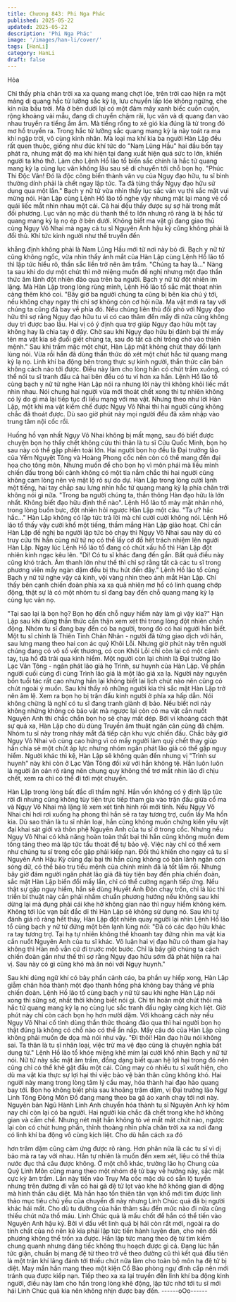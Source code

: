 ```yaml
---
title: Chương 843: Phi Nga Phác
published: 2025-05-22
updated: 2025-05-22
description: 'Phi Nga Phác'
image: '/images/han-li/cover/'
tags: [HanLi]
category: HanLi
draft: false
---
```


Hỏa

Chỉ thấy phía chân trời xa xa quang mang chợt lóe, trên trời cao
hiện ra một mảng dị quang hắc tử lưỡng sắc kỳ lạ, lưu chuyển lấp
lóe không ngừng, che kín nửa bầu trời. Mà ở bên dưới lại có một
đám mây xanh biếc cuồn cuộn, rộng khoảng vài mẫu, đang di
chuyển chậm rãi, lục vân và dị quang đan vào nhau truyền ra
tiếng ầm ầm.
Mà tiếng rống to xé gió kia đúng là từ trong đó mơ hồ truyền ra.
Trong hắc tử lưỡng sắc quang mang kỳ lạ này toát ra ma khí
ngập trời, vô cùng kinh nhân. Mà loại ma khí kia ba người Hàn
Lập đều rất quen thuộc, giống như đúc khí tức do "Nam Lũng
Hầu" hai đầu bốn tay phát ra, nhưng mật độ ma khí hiện tại đang
xuất hiện quá sức to lớn, khiến người ta khó thở.
Làm cho Lệnh Hồ lão tổ biến sắc chính là hắc tử quang mang kỳ
lạ cùng lục vân không lâu sau sẽ di chuyển tới chỗ bọn họ.
"Phúc Thi Độc Vân! Đó là độc công biến thành vân vụ của Ngụy
đạo hữu, tu sĩ bình thường dính phải là chết ngay lập tức. Ta đã
từng thấy Ngụy đạo hữu sử dụng qua một lần." Bạch y nữ tử vừa
nhìn thấy lục sắc vân vụ thì sắc mặt vui mừng nói.
Hàn Lập cùng Lệnh Hồ lão tổ nghe vậy nhưng mặt lại mang vẻ cổ
quái liếc mắt nhìn nhau một cái. Cả hai đều thấy được sự sợ hãi
trong mắt đối phương.
Lục vân nọ mặc dù thanh thế to lớn nhưng rõ ràng là bị hắc tử
quang mang kỳ lạ nọ ép ở bên dưới. Không biết ma vật gì đang
giao thủ cùng Ngụy Vô Nhai mà ngay cả tu sĩ Nguyên Anh hậu kỳ
cũng không phải là đối thủ. Khí tức kinh người như thế truyền đến

khẳng định không phải là Nam Lũng Hầu mới từ nơi này bỏ đi.
Bạch y nữ tử cũng không ngốc, vừa nhìn thấy ánh mắt của Hàn
Lập cùng Lệnh Hồ lão tổ thì lập tức hiểu rõ, thần sắc liền trở nên
âm trầm.
"Chúng ta hay là..."
Nàng ta sau khi do dự một chút thì mở miệng muốn đề nghị
nhưng một đạo thần thức âm lãnh đột nhiên đảo qua trên ba
người. Bạch y nữ tử đột nhiên im lặng.
Mà Hàn Lập trong lòng rùng mình, Lệnh Hồ lão tổ sắc mặt thoạt
nhìn càng thêm khó coi.
"Bây giờ ba người chúng ta cũng bị bên kia chú ý tới, nếu không
chạy ngay thì chỉ sợ không còn cơ hội nữa. Ma vật mới ra tay với
chúng ta cũng đã bay về phía đó. Nếu chúng liên thủ đối phó với
Ngụy đạo hữu thì sợ rằng Ngụy đạo hữu tu vi có cao thâm đến
mấy đi nữa cũng không duy trì được bao lâu. Hai vị có ý định qua
trợ giúp Ngụy đạo hữu một tay không hay là chia tay ở đây. Chờ
sau khi Ngụy đạo hữu bị đánh bại thì mấy tên ma vật kia sẽ đuổi
giết chúng ta, sau đó tất cả chỉ trống chờ vào thiên mệnh." Sau
khi trầm mặc một chút, Hàn Lập mặt không chút thay đổi lạnh
lùng nói.
Vừa rồi hắn đã dùng thần thức dò xét một chút hắc tử quang
mang kỳ lạ nọ. Linh khí ba động bên trong thực sự kinh người,
thần thức căn bản không cách nào tới được. Điều này làm cho
lòng hắn có chút trầm xuống, có thể nói tu sĩ tranh đấu cả hai bên
đều có tu vi hơn xa hắn.
Lệnh Hồ lão tổ cùng bạch y nữ tử nghe Hàn Lập nói ra nhưng lời
này thì không khỏi liếc mắt nhìn nhau.
Nói chung hai người vừa mới thoát chết xong thì tự nhiên không
có lý do gì mà lại tiếp tục đi liều mạng với ma vật. Nhưng theo
như lời Hàn Lập, một khi ma vật kiềm chế được Ngụy Vô Nhai thì
hai người cũng không chắc đã thoát được. Dù sao giờ phút này
mọi người đều đã xâm nhập vào trung tâm nội cốc rồi.

Huống hồ vạn nhất Ngụy Vô Nhai không bị mất mạng, sau đó biết
được chuyện bọn họ thấy chết không cứu thì thân là tu sĩ Cửu
Quốc Minh, bọn họ sau này có thể gặp phiền toái lớn. Hai người
bọn họ đều là Đại trưởng lão của Yểm Nguyệt Tông và Hoàng
Phong cốc nên còn có thể mang đến đại họa cho tông môn.
Nhưng muốn để cho bọn họ vì môn phái mà liều mình chiến đấu
trong bối cảnh không có một tia nắm chắc thì hai người cũng
không cam lòng nên vẻ mặt lộ rõ sự do dự.
Hàn Lập trong lòng cười lạnh một tiếng, hai tay chắp sau lưng
nhìn hắc tử quang mang kỳ lạ phía chân trời không nói gì nữa.
"Trong ba người chúng ta, thần thông Hàn đạo hữu là lớn nhất.
Không biết đạo hữu định thế nào". Lệnh Hồ lão tổ mày mặt nhăn
nhó, trong lòng buồn bực, đột nhiên hỏi ngược Hàn Lập một câu.
"Ta ư? hắc hắc..." Hàn Lập không có lập tức trả lời mà chỉ cười
cười không nói.
Lệnh Hồ lão tổ thấy vậy cười khổ một tiếng, thầm mắng Hàn Lập
giảo hoạt.
Chỉ cần Hàn Lập đề nghị ba người lập tức bỏ chạy thì Ngụy Vô
Nhai sau này dù có truy cứu thì hắn cùng nữ tử nọ có thể lấy cớ
đổ hết trách nhiệm lên người Hàn Lập.
Ngay lúc Lệnh Hồ lão tổ đang có chút xấu hổ thì Hàn Lập đột
nhiên kinh ngạc kêu lên.
"Di! Có tu sĩ khác đang đến gần. Bất quá điều này cũng khó trách.
Âm thanh lớn như thế thì chỉ sợ rằng tất cả các tu sĩ trong phương
viên mấy ngàn dặm đều bị thu hút đến đây." Lệnh Hồ lão tổ cùng
Bạch y nữ tử nghe vậy cả kinh, vội vàng nhìn theo ánh mắt Hàn
Lập.
Chỉ thấy bên cạnh chiến đoàn phía xa xa quả nhiên mơ hồ có linh
quang chớp động, thật sự là có một nhóm tu sĩ đang bay đến chỗ
quang mang kỳ lạ cùng lục vân nọ.

"Tại sao lại là bọn họ? Bọn họ đến chỗ nguy hiểm này làm gì vậy
kìa?" Hàn Lập sau khi dùng thần thức cẩn thận xem xét thì trong
lòng đột nhiên chấn động.
Nhóm tu sĩ đang bay đến có ba người, trong đó có hai người hắn
biết.
Một tu sĩ chính là Thiên Tinh Chân Nhân - người đã từng giao
dịch với hắn, sau lưng mang theo hai con ác quỷ Khôi Lỗi. Nhưng
giờ phút này trên người chúng đang có vô số vết thương, có con
Khôi Lỗi chỉ còn lại có một cánh tay, tựa hồ đã trải qua kinh hiểm.
Một người còn lại chính là Đại trưởng lão Lạc Vân Tông - ngân
phát lão giả họ Trình, sư huynh của Hàn Lập.
Về phần người cuối cùng đi cùng Trình lão giả là một lão giả xa
lạ. Người này nguyên bổn tuổi tác rất cao nhưng hắn lại không
biết lai lịch chút nào nên cũng có chút ngoài ý muốn.
Sau khi thấy rõ những người kia thì sắc mặt Hàn Lập trở nên âm
lệ.
Xem ra bọn họ bị trận đấu kinh người ở phía xa hấp dẫn. Nói
không chừng là nghĩ có tu sĩ đang tranh giành dị bảo. Nếu biết
nơi này không những không có bảo vật mà ngược lại còn có ma
vật cắn nuốt Nguyên Anh thì chắc chắn bọn họ sẽ chạy mất dép.
Bởi vì khoảng cách thật sự quá xa, Hàn Lập cho dù dùng Truyền
âm thuật ngăn cản cũng đã chậm. Nhóm tu sĩ này trong nháy mắt
đã tiếp cận khu vực chiến đấu. Chắc bây giờ Ngụy Vô Nhai vô
cùng cao hứng vì có mấy người làm quỷ chết thay giúp hắn chia
sẻ một chút áp lực nhưng nhóm ngân phát lão giả có thể gặp
nguy hiểm.
Người khác thì kệ, Hàn Lập sẽ không quản đến nhưng vị "Trình
sư huynh" này khi còn ở Lạc Vân Tông đối xử với hắn không tệ.
Hắn luôn luôn là người ân oán rõ ràng nên chung quy không thể
trơ mắt nhìn lão đi chịu chết, xem ra chỉ có thể đi tới một chuyển.

Hàn Lập trong lòng bất đắc dĩ thầm nghĩ.
Hắn vốn không có ý định lập tức rời đi nhưng cũng không tùy tiện
trực tiếp tham gia vào trận đấu giữa cổ ma và Ngụy Vô Nhai mà
lặng lẽ xem xét tình hình rồi mới tính.
Nếu Ngụy Vô Nhai chỉ hơi rơi xuống hạ phong thì hắn sẽ ra tay
tương trợ, cuốn lấy Ma hồn kia. Dù sao thân là tu sĩ nhân loại,
hắn cũng không muốn chứng kiến yêu vật đại khai sát giới và
thôn phệ Nguyên Anh của tu sĩ ở trong cốc.
Nhưng nếu Ngụy Vô Nhai có khả năng hoàn toàn thất bại thì hắn
cũng không muốn đem tống táng theo mà lập tức tẩu thoát để tự
bảo vệ. Việc này chỉ có thể xem như chúng tu sĩ trong cốc gặp
phải kiếp nạn. Đối thủ khiến cho ngay cả tu sĩ Nguyên Anh Hậu
Kỳ cũng đại bại thì hắn cũng không có bản lãnh ngăn cơn sóng
dữ, có thể bảo trụ tiểu mệnh của chính mình đã là tốt lắm rồi.
Nhưng bây giờ đám người ngân phát lão giả đã tùy tiện bay đến
phía chiến đoàn, sắc mặt Hàn Lập biến đổi mấy lần, chỉ có thể
cường ngạnh tiếp ứng.
Nếu thật sự gặp nguy hiểm, hắn sẽ dùng Huyết Ảnh Độn chạy
trốn, chỉ là lúc thi triển bí thuật này cần phải nhắm chuẩn phương
hướng nếu không sau khi dừng lại mà đụng phải cái khe hở
không gian nào thì nguy hiểm không kém.
Không tới lúc vạn bất đắc dĩ thì Hàn Lập sẽ không sử dụng nó.
Sau khi tự đánh giá rõ ràng hết thảy, Hàn Lập đột nhiên quay
người lại nhìn Lệnh Hồ lão tổ cùng bạch y nữ tử đứng một bên
lạnh lùng nói:
"Đã có các đạo hữu khác ra tay tương trợ. Tại hạ tự nhiên không
thể khoanh tay đứng nhìn ma vật kia cắn nuốt Nguyên Anh của tu
sĩ khác. Vô luận hai vị đạo hữu có tham gia hay không thì Hàn mỗ
vẫn cứ đi trước một bước. Chỉ là bây giờ chúng ta cách chiến
đoàn gần như thế thì sợ rằng Ngụy đạo hữu sớm đã phát hiện ra
hai vị. Sau này có gì cũng khó mà ăn nói với Ngụy huynh."

Sau khi dùng ngữ khí có bảy phần cảnh cáo, ba phần uy hiếp
xong, Hàn Lập giẫm chân hóa thành một đạo thanh hồng phá
không bay thẳng về phía chiến đoàn.
Lệnh Hồ lão tổ cùng bạch y nữ tử sau khi nghe Hàn Lập nói xong
thì sững sờ, nhất thời không biết nói gì.
Chỉ trì hoãn một chút thôi mà hắc tử quang mang kỳ lạ nọ cùng
lục sắc tranh đấu ngày càng kịch liệt. Giờ phút này chỉ còn cách
bọn họ hơn mười dặm. Với khoảng cách này nếu Ngụy Vô Nhai
cố tình dùng thần thức thoáng đảo qua thì hai người bọn họ thật
đúng là không có chỗ nào có thể ẩn nấp.
Mấy câu đó của Hàn Lập cũng không phải muốn đe dọa mà nói
như vậy.
"Đi thôi! Hàn đạo hữu nói không sai. Ta thân là tu sĩ nhân loại,
việc trừ ma vệ đạo cũng là chuyện nghĩa bất dung từ." Lệnh Hồ
lão tổ khóe miệng khẽ mím lại cười khổ nhìn Bạch y nữ tử nói.
Nữ tử này sắc mặt âm trầm, đồng dạng biết quan hệ lợi hại trong
đó nên cũng chỉ có thể khẽ gật đầu một cái.
Cũng may có nhiều tu sĩ xuất hiện, cho dù ma vật kia thực sự lợi
hại thì việc bảo vệ bản thân cũng không khó.
Hai người này mang trong lòng tâm lý cầu may, hóa thành hai đạo
hào quang bay tới.
Bọn họ không biết phía sau khoảng trăm dặm, vị Đại trưởng lão
Ngự Linh Tông Đông Môn Đồ đang mang theo ba gã áo xanh
chạy tới nơi này.
Nguyên bản Ngũ Hành Linh Anh chuyển hóa thành tu sĩ Nguyên
Anh kỳ hôm nay chỉ còn lại có ba người. Hai người kia chắc đã
chết trong khe hở không gian và cấm chế.
Nhưng nét mặt hắn không tỏ vẻ mất mát chút nào, ngược lại còn
có chút hưng phấn, thỉnh thoảng nhìn phía chân trời xa xa nơi
đang có linh khí ba động vô cùng kịch liệt. Cho dù hắn cách xa đó

hơn trăm dặm cũng cảm ứng được rõ ràng. Hơn phân nửa là các
tu sĩ vì dị bảo mà ra tay với nhau. Hắn tự nhiên là muốn đến xem
xét, liệu có thể thừa nước đục thả câu được không. Ở một chỗ
khác, trưởng lão họ Chung của Quỷ Linh Môn cũng mang theo
một nhóm đệ tử bay về hướng này, sắc mặt cực kỳ âm trầm.
Lần này tiến vào Trụy Ma cốc mặc dù có sẵn lộ tuyến nhưng trên
đường đi vẫn có hai gã đệ tử lọt vào khe hở không gian di động
mà hình thần câu diệt.
Mà hắn hao tổn thiên tân vạn khổ mới tìm được linh thảo mục tiêu
chủ yếu của chuyến đi này nhưng Linh Chúc quả đã bị người
khác hái mất. Cho dù tu dưỡng của hắn thâm sâu đến mức nào đi
nữa cũng thiếu chút nửa thổ máu.
Linh Chúc quả là mấu chốt để hắn có thể tiến vào Nguyên Anh
hậu kỳ. Bởi vì dấu vết linh quả bị hái còn rất mới, ngoài ra do tính
chất của nó nên kẻ kia phải lập tức tiến hành luyện đan, cho nên
đối phương không thể trốn xa được.
Hắn lập tức mang theo đệ tử tìm kiếm chung quanh nhưng đáng
tiếc không thu hoạch được gì cả.
Đang lúc hắn tức giận, chuẩn bị mang đệ tử theo trở về theo
đường cũ thì kết quả đầu tiên là một trận khí lãng đánh tới thiếu
chút nữa làm cho toàn bộ môn hạ đệ tử bị diệt. May mắn hắn
mang theo một kiện Cổ Bảo phòng ngự đỉnh cấp nên mới tránh
qua được kiếp nạn.
Tiếp theo xa xa lại truyền đến linh khí ba động kinh người, điều
này làm cho hắn trong lòng khẽ động, lập tức nhớ tới tu sĩ mới hái
Linh Chúc quả kia nên không nhịn được bay đến.
------oOo------
